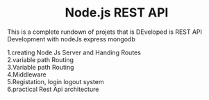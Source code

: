 <center><h1>Node.js REST API</h1></center>

This is a complete rundown of projets that is DEveloped is REST API Development with nodeJs express mongodb

1.creating Node Js Server and Handing Routes<br>
2.variable path Routing <br>
3.Variable path Routing<br>
4.Middleware<br>
5.Registation, login logout system<br>
6.practical Rest Api architecture<br>
